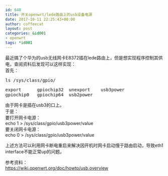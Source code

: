 ```yaml
---
id: 648
title: 开关openwrt/lede路由上的usb设备电源
date: 2017-10-11 22:25:43+00:00
author: coffeecat
layout: post
categories: &id001
- openwrt
tags: *id001
---
```

最近搞了个华为的usb无线网卡E8372插在lede路由上，但是想实现程序控制其供电，查阅资料后发现可以这样实现：  
首先：

<pre class="lang:sh decode:true " >ls /sys/class/gpio/</pre>

<pre class="lang:vim decode:true " >export      gpiochip32  unexport    usb3power
gpiochip0   gpiochip64  usb2power</pre>

由于网卡是插在usb3的口上。  
于是：  
要打开网卡电源：  
echo 1 > /sys/class/gpio/usb3power/value  
要关闭网卡电源：  
echo 0 > /sys/class/gpio/usb3power/value

上述方法可以利用网卡断电重启来解决因开机时网卡启动慢于路由启动，导致eth1 interface不能正常up的问题。

参考资料：  
https://wiki.openwrt.org/doc/howto/usb.overview